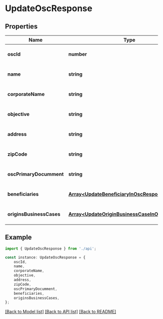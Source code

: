 # UpdateOscResponse


## Properties

Name | Type | Description | Notes
------------ | ------------- | ------------- | -------------
**oscId** | **number** |  | [optional] [default to undefined]
**name** | **string** |  | [optional] [default to undefined]
**corporateName** | **string** |  | [optional] [default to undefined]
**objective** | **string** |  | [optional] [default to undefined]
**address** | **string** |  | [optional] [default to undefined]
**zipCode** | **string** |  | [optional] [default to undefined]
**oscPrimaryDocumment** | **string** |  | [optional] [default to undefined]
**beneficiaries** | [**Array&lt;UpdateBeneficiaryInOscResponse&gt;**](UpdateBeneficiaryInOscResponse.md) |  | [optional] [default to undefined]
**originsBusinessCases** | [**Array&lt;UpdateOriginBusinessCaseInOscResponse&gt;**](UpdateOriginBusinessCaseInOscResponse.md) |  | [optional] [default to undefined]

## Example

```typescript
import { UpdateOscResponse } from './api';

const instance: UpdateOscResponse = {
    oscId,
    name,
    corporateName,
    objective,
    address,
    zipCode,
    oscPrimaryDocumment,
    beneficiaries,
    originsBusinessCases,
};
```

[[Back to Model list]](../README.md#documentation-for-models) [[Back to API list]](../README.md#documentation-for-api-endpoints) [[Back to README]](../README.md)
